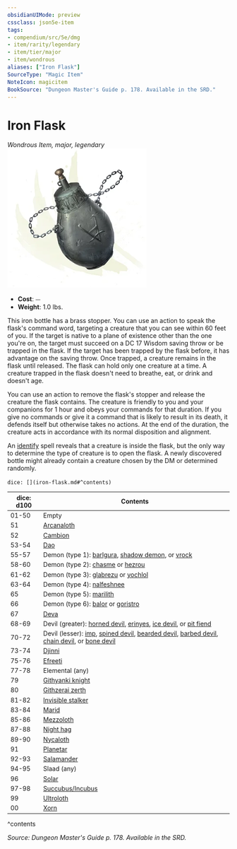 ```yaml
---
obsidianUIMode: preview
cssclass: json5e-item
tags:
- compendium/src/5e/dmg
- item/rarity/legendary
- item/tier/major
- item/wondrous
aliases: ["Iron Flask"]
SourceType: "Magic Item"
NoteIcon: magicitem
BookSource: "Dungeon Master's Guide p. 178. Available in the SRD."
---
```

# Iron Flask
*Wondrous Item, major, legendary*  
![](https://raw.githubusercontent.com/5etools-mirror-2/5etools-img/main/items/DMG/Iron%20Flask.webp#right)  

- **Cost**: ⏤
- **Weight**: 1.0 lbs.

This iron bottle has a brass stopper. You can use an action to speak the flask's command word, targeting a creature that you can see within 60 feet of you. If the target is native to a plane of existence other than the one you're on, the target must succeed on a DC 17 Wisdom saving throw or be trapped in the flask. If the target has been trapped by the flask before, it has advantage on the saving throw. Once trapped, a creature remains in the flask until released. The flask can hold only one creature at a time. A creature trapped in the flask doesn't need to breathe, eat, or drink and doesn't age.

You can use an action to remove the flask's stopper and release the creature the flask contains. The creature is friendly to you and your companions for 1 hour and obeys your commands for that duration. If you give no commands or give it a command that is likely to result in its death, it defends itself but otherwise takes no actions. At the end of the duration, the creature acts in accordance with its normal disposition and alignment.

An [identify](/2-Mechanics/CLI/spells/identify.md) spell reveals that a creature is inside the flask, but the only way to determine the type of creature is to open the flask. A newly discovered bottle might already contain a creature chosen by the DM or determined randomly.

`dice: [](iron-flask.md#^contents)`

| dice: d100 | Contents |
|------------|----------|
| 01-50 | Empty |
| 51 | [Arcanaloth](/2-Mechanics/CLI/bestiary/fiend/arcanaloth.md) |
| 52 | [Cambion](/2-Mechanics/CLI/bestiary/fiend/cambion.md) |
| 53-54 | [Dao](/2-Mechanics/CLI/bestiary/elemental/dao.md) |
| 55-57 | Demon (type 1): [barlgura](/2-Mechanics/CLI/bestiary/fiend/barlgura.md), [shadow demon](/2-Mechanics/CLI/bestiary/fiend/shadow-demon.md), or [vrock](/2-Mechanics/CLI/bestiary/fiend/vrock.md) |
| 58-60 | Demon (type 2): [chasme](/2-Mechanics/CLI/bestiary/fiend/chasme.md) or [hezrou](/2-Mechanics/CLI/bestiary/fiend/hezrou.md) |
| 61-62 | Demon (type 3): [glabrezu](/2-Mechanics/CLI/bestiary/fiend/glabrezu.md) or [yochlol](/2-Mechanics/CLI/bestiary/fiend/yochlol.md) |
| 63-64 | Demon (type 4): [nalfeshnee](/2-Mechanics/CLI/bestiary/fiend/nalfeshnee.md) |
| 65 | Demon (type 5): [marilith](/2-Mechanics/CLI/bestiary/fiend/marilith.md) |
| 66 | Demon (type 6): [balor](/2-Mechanics/CLI/bestiary/fiend/balor.md) or [goristro](/2-Mechanics/CLI/bestiary/fiend/goristro.md) |
| 67 | [Deva](/2-Mechanics/CLI/bestiary/celestial/deva.md) |
| 68-69 | Devil (greater): [horned devil](/2-Mechanics/CLI/bestiary/fiend/horned-devil.md), [erinyes](/2-Mechanics/CLI/bestiary/fiend/erinyes.md), [ice devil](/2-Mechanics/CLI/bestiary/fiend/ice-devil.md), or [pit fiend](/2-Mechanics/CLI/bestiary/fiend/pit-fiend.md) |
| 70-72 | Devil (lesser): [imp](/2-Mechanics/CLI/bestiary/fiend/imp.md), [spined devil](/2-Mechanics/CLI/bestiary/fiend/spined-devil.md), [bearded devil](/2-Mechanics/CLI/bestiary/fiend/bearded-devil.md), [barbed devil](/2-Mechanics/CLI/bestiary/fiend/barbed-devil.md), [chain devil](/2-Mechanics/CLI/bestiary/fiend/chain-devil.md), or [bone devil](/2-Mechanics/CLI/bestiary/fiend/bone-devil.md) |
| 73-74 | [Djinni](/2-Mechanics/CLI/bestiary/elemental/djinni.md) |
| 75-76 | [Efreeti](/2-Mechanics/CLI/bestiary/elemental/efreeti.md) |
| 77-78 | Elemental (any) |
| 79 | [Githyanki knight](/2-Mechanics/CLI/bestiary/humanoid/githyanki-knight.md) |
| 80 | [Githzerai zerth](/2-Mechanics/CLI/bestiary/humanoid/githzerai-zerth.md) |
| 81-82 | [Invisible stalker](/2-Mechanics/CLI/bestiary/elemental/invisible-stalker.md) |
| 83-84 | [Marid](/2-Mechanics/CLI/bestiary/elemental/marid.md) |
| 85-86 | [Mezzoloth](/2-Mechanics/CLI/bestiary/fiend/mezzoloth.md) |
| 87-88 | [Night hag](/2-Mechanics/CLI/bestiary/fiend/night-hag.md) |
| 89-90 | [Nycaloth](/2-Mechanics/CLI/bestiary/fiend/nycaloth.md) |
| 91 | [Planetar](/2-Mechanics/CLI/bestiary/celestial/planetar.md) |
| 92-93 | [Salamander](/2-Mechanics/CLI/bestiary/elemental/salamander.md) |
| 94-95 | Slaad (any) |
| 96 | [Solar](/2-Mechanics/CLI/bestiary/celestial/solar.md) |
| 97-98 | [Succubus/Incubus](/2-Mechanics/CLI/bestiary/fiend/succubus.md) |
| 99 | [Ultroloth](/2-Mechanics/CLI/bestiary/fiend/ultroloth.md) |
| 00 | [Xorn](/2-Mechanics/CLI/bestiary/elemental/xorn.md) |
^contents

*Source: Dungeon Master's Guide p. 178. Available in the SRD.*